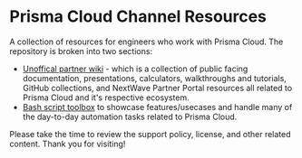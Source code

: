 # Prisma Cloud Channel Resources

A collection of resources for engineers who work with Prisma Cloud. The repository is broken into two sections: 

* [Unoffical partner wiki](https://github.com/PaloAltoNetworks/prisma_channel_resources/blob/main/panw-partner-wiki-main/README.md) - which is a collection of public facing documentation, presentations, calculators, walkthroughs and tutorials, GitHub collections, and NextWave Partner Portal resources all related to Prisma Cloud and it's respective ecosystem. 
* [Bash script toolbox](https://github.com/PaloAltoNetworks/prisma_channel_resources/blob/main/prisma_bash_toolbox-main/README.md) to showcase features/usecases and handle many of the day-to-day automation tasks related to Prisma Cloud. 

Please take the time to review the support policy, license, and other related content. Thank you for visiting!
